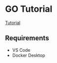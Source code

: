 # GO Tutorial

[Tutorial](https://www.youtube.com/watch?v=YS4e4q9oBaU)

## Requirements

- VS Code
- Docker Desktop
